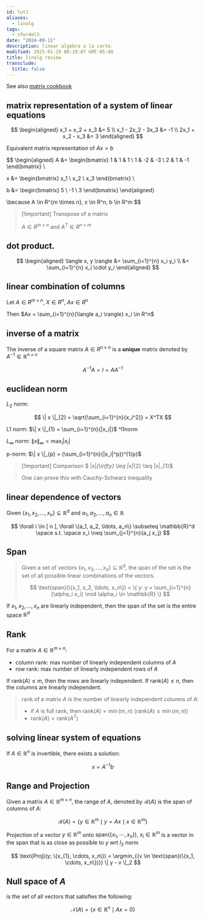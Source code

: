 ```yaml
---
id: tut1
aliases:
  - linalg
tags:
  - sfwr4ml3
date: "2024-09-11"
description: linear algebra a la carte.
modified: 2025-01-29 08:10:07 GMT-05:00
title: linalg review
transclude:
  title: false
---
```


See also [matrix cookbook](https://www.math.uwaterloo.ca/~hwolkowi/matrixcookbook.pdf)

## matrix representation of a system of linear equations

$$
\begin{aligned}
x_1 + x_2 + x_3 &= 5 \\
x_1 - 2x_2 - 3x_3 &= -1 \\
2x_1 + x_2 - x_3 &= 3
\end{aligned}
$$

Equivalent matrix representation of $Ax = b$

$$
\begin{aligned}
A &= \begin{bmatrix}
1 & 1 & 1 \\
1 & -2 & -3 \\
2 & 1 & -1
\end{bmatrix} \\

x &= \begin{bmatrix}
x_1 \\
x_2 \\
x_3
\end{bmatrix} \\

b &= \begin{bmatrix}
5 \\
-1 \\
3
\end{bmatrix}
\end{aligned}

\because A \in R^{m \times n}, x \in R^n, b \in R^m
$$

> [!important] Transpose of a matrix
>
> $A \in R^{m \times n}$ and $A^T \in R^{n \times m}$

## dot product.

$$
\begin{aligned}
\langle x, y \rangle &= \sum_{i=1}^{n} x_i y_i \\
&= \sum_{i=1}^{n} x_i \cdot y_i
\end{aligned}
$$

## linear combination of columns

Let $A \in R^{m \times n}$, $X \in R^n$, $Ax \in R^n$

Then $Ax = \sum_{i=1}^{n}{\langle a_i \rangle} x_i \in R^n$

## inverse of a matrix

The inverse of a square matrix $A \in R^{n \times n}$ is a **unique** matrix denoted by $A^{-1} \in \mathbb{R}^{n\times{n}}$

$$
A^{-1} A = I = A A^{-1}
$$

## euclidean norm

$L_{2}$ norm:

$$
\| x \|_{2} = \sqrt{\sum_{i=1}^{n}{x_i^2}} = X^TX
$$

L1 norm: $\| x \|_{1} = \sum_{i=1}^{n}{|x_i|}$ ^l1norm

$L_{\infty}$ norm: $\| x \|_{\infty} = \max_{i}{|x_i|}$

p-norm: $\| x \|_{p} = (\sum_{i=1}^{n}{|x_i|^p})^{1/p}$

> [!important] Comparison
> $ \|x\|_{\infty} \leq \|x\|_{2} \leq \|x\|\_{1}$

> One can prove this with Cauchy-Schwarz inequality

## linear dependence of vectors

Given $\{x_1, x_2, \ldots, x_n\} \subseteq \mathbb{R}^d$ and $\alpha_1, \alpha_2, \ldots, \alpha_n \in \mathbb{R}$

$$
\forall i \in [ n ], \forall \{a_1, a_2, \ldots, a_n\} \subseteq \mathbb{R}^d \space s.t. \space x_i \neq \sum_{j=1}^{n}{a_j x_j}
$$

## Span

> Given a set of vectors $\{x_1, x_2, \ldots, x_n\} \subseteq \mathbb{R}^d$, the span of the set is the set of all possible linear combinations of the vectors.
>
> $$
> \text{span}(\{x_1, x_2, \ldots, x_n\}) = \{ y: y =  \sum_{i=1}^{n}{\alpha_i x_i} \mid \alpha_i \in \mathbb{R} \}
> $$

If $x_{1}, x_{2}, \ldots, x_{n}$ are linearly independent, then the span of the set is the entire space $\mathbb{R}^d$

## Rank

For a matrix $A \in \mathbb{R}^{m \times n}$:

- column rank: max number of linearly independent columns of $A$
- row rank: max number of linearly independent rows of $A$

If $\text{rank}(A) \leq m$, then the rows are linearly independent. If $\text{rank}(A) \leq n$, then the columns are linearly independent.

> rank of a matrix $A$ is the number of linearly independent columns of $A$:
>
> - if $A$ is full rank, then $\text{rank}(A) = \min(m, n)$ ($\text{rank}(A) \leq \min(m, n)$)
> - $\text{rank}(A) = \text{rank}(A^T)$

## solving linear system of equations

If $A \in \mathbb{R}^{n}$ is invertible, there exists a solution:

$$
x = A^{-1}b
$$

## Range and Projection

Given a matrix $A \in \mathbb{R}^{m \times n}$, the range of $A$, denoted by $\mathcal{R}(A)$ is the span of columns of $A$:

$$
\mathcal{R}(A) = \{ y \in \mathbb{R}^m \mid y = Ax \mid x \in \mathbb{R}^m \}
$$

Projection of a vector $y \in \mathbb{R}^m$ onto $\text{span}(\{x_1, \cdots, x_n\})$, $x_i \in \mathbb{R}^m$ is a vector in the span that is as close as possible to $y$ wrt $l_2$ norm

$$
\text{Proj}(y; \{x_{1}, \cdots, x_n\}) = \argmin_{{v \in \text{span}(\{x_1, \cdots, x_n\})}} \| y - v \|_2
$$

## Null space of $A$

is the set of all vectors that satisfies the following:

$$
\mathcal{N}(A) = \{ x \in \mathbb{R}^n \mid Ax = 0 \}
$$
